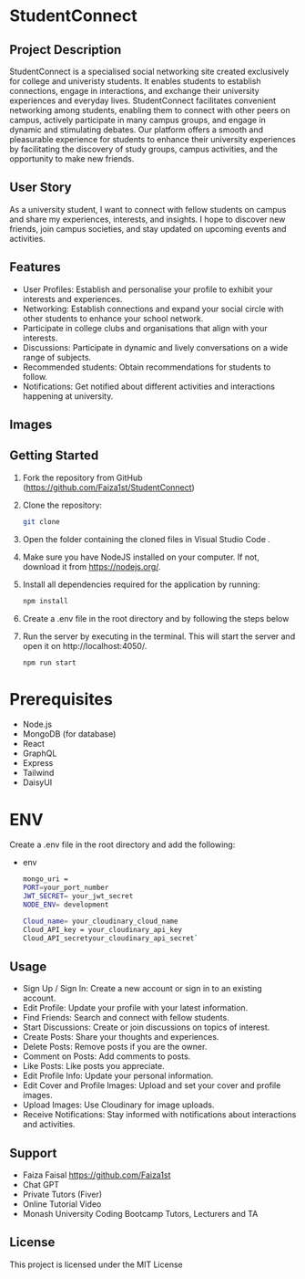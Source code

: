 # StudentConnect

## Project Description
StudentConnect is a specialised social networking site created exclusively for college and univeristy students. It enables students to establish connections, engage in interactions, and exchange their university experiences and everyday lives. StudentConnect facilitates convenient networking among students, enabling them to connect with other peers on campus, actively participate in many campus groups, and engage in dynamic and stimulating debates. Our platform offers a smooth and pleasurable experience for students to enhance their university experiences by facilitating the discovery of study groups, campus activities, and the opportunity to make new friends.

## User Story
 As a university student, I want to connect with fellow students on campus and share my experiences, interests, and insights. I hope to discover new friends, join campus societies, and stay updated on upcoming events and activities.

## Features
- User Profiles: Establish and personalise your profile to exhibit your interests and experiences.
- Networking: Establish connections and expand your social circle with other students to enhance your school network.
- Participate in college clubs and organisations that align with your interests.
- Discussions: Participate in dynamic and lively conversations on a wide range of subjects.
- Recommended students: Obtain recommendations for students to follow.
- Notifications: Get notified about different activities and interactions happening at university.

## Images 

## Getting Started
1. Fork the repository from GitHub (https://github.com/Faiza1st/StudentConnect)
2. Clone the repository:
    ```bash
    git clone
    ```
3. Open the folder containing the cloned files in Visual Studio Code .
4. Make sure you have NodeJS installed on your computer. If not, download it from https://nodejs.org/.
5. Install all dependencies required for the application by running:

    ```bash
    npm install
    ```
6. Create a .env file in the root directory and by following the steps below
7. Run the server by executing in the terminal. This will start the server and open it on http://localhost:4050/.

    ```bash
    npm run start
    ```


# Prerequisites
- Node.js
- MongoDB (for database)
- React
- GraphQL
- Express
- Tailwind 
- DaisyUI

# ENV
Create a .env file in the root directory and add the following:
- env
    ```bash
    mongo_uri =  
    PORT=your_port_number
    JWT_SECRET= your_jwt_secret
    NODE_ENV= development

    Cloud_name= your_cloudinary_cloud_name
    Cloud_API_key = your_cloudinary_api_key
    Cloud_API_secretyour_cloudinary_api_secret`
    ```

## Usage
- Sign Up / Sign In: Create a new account or sign in to an existing account.
- Edit Profile: Update your profile with your latest information.
- Find Friends: Search and connect with fellow students.
- Start Discussions: Create or join discussions on topics of interest.
- Create Posts: Share your thoughts and experiences.
- Delete Posts: Remove posts if you are the owner.
- Comment on Posts: Add comments to posts.
- Like Posts: Like posts you appreciate.
- Edit Profile Info: Update your personal information.
- Edit Cover and Profile Images: Upload and set your cover and profile images.
- Upload Images: Use Cloudinary for image uploads.
- Receive Notifications: Stay informed with notifications about interactions and activities.

## Support
- Faiza Faisal https://github.com/Faiza1st
- Chat GPT
- Private Tutors (Fiver)
- Online Tutorial Video 
- Monash University Coding Bootcamp Tutors, Lecturers and TA


## License
This project is licensed under the MIT License 